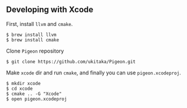 ## Developing with Xcode

First, install `llvm` and `cmake`.

```
$ brew install llvm
$ brew install cmake
```

Clone `Pigeon` repository

```
$ git clone https://github.com/ukitaka/Pigeon.git
```

Make `xcode` dir and run `cmake`, and finally you can use `pigeon.xcodeproj`.

```
$ mkdir xcode
$ cd xcode
$ cmake .. -G "Xcode"
$ open pigeon.xcodeproj
```

